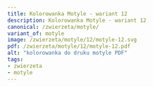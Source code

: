 ```yaml
---
title: Kolorowanka Motyle - wariant 12
description: Kolorowanka Motyle - wariant 12
canonical: /zwierzeta/motyle/
variant_of: motyle
image: /zwierzeta/motyle/12/motyle-12.svg
pdf: /zwierzeta/motyle/12/motyle-12.pdf
alt: "kolorowanka do druku motyle PDF"
tags:
- zwierzeta
- motyle
---
```

